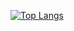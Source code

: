 [![Top Langs](https://github-readme-stats.vercel.app/api/top-langs/?username=drakon64&theme=dark&layout=compact&langs_count=6&exclude_repo=agile-octopus-lambda,DynamisBot,fedora-wsl,KtLodestone,KtUniversalis,KtXivApi,minecraft-oci,windows-usb-image-sh)](https://github.com/anuraghazra/github-readme-stats)
